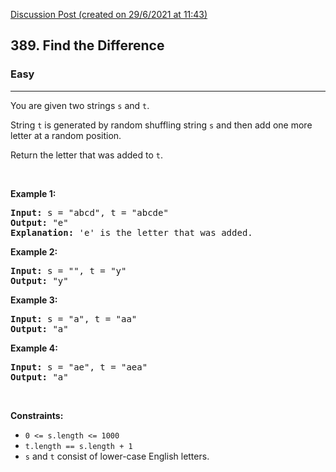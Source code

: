 [Discussion Post (created on 29/6/2021 at 11:43)](https://leetcode.com/problems/find-the-difference/discuss/1369527/100-faster-c%2B%2B-code-using-bit-manipulation-(0-ms-6.9MB-))  
<h2>389. Find the Difference</h2><h3>Easy</h3><hr><div><p>You are given two strings <code>s</code> and <code>t</code>.</p>

<p>String <code>t</code> is generated by random shuffling string <code>s</code> and then add one more letter at a random position.</p>

<p>Return the letter that was added to <code>t</code>.</p>

<p>&nbsp;</p>
<p><strong>Example 1:</strong></p>

<pre><strong>Input:</strong> s = "abcd", t = "abcde"
<strong>Output:</strong> "e"
<strong>Explanation:</strong> 'e' is the letter that was added.
</pre>

<p><strong>Example 2:</strong></p>

<pre><strong>Input:</strong> s = "", t = "y"
<strong>Output:</strong> "y"
</pre>

<p><strong>Example 3:</strong></p>

<pre><strong>Input:</strong> s = "a", t = "aa"
<strong>Output:</strong> "a"
</pre>

<p><strong>Example 4:</strong></p>

<pre><strong>Input:</strong> s = "ae", t = "aea"
<strong>Output:</strong> "a"
</pre>

<p>&nbsp;</p>
<p><strong>Constraints:</strong></p>

<ul>
	<li><code>0 &lt;= s.length &lt;= 1000</code></li>
	<li><code>t.length == s.length + 1</code></li>
	<li><code>s</code> and <code>t</code> consist of lower-case English letters.</li>
</ul>
</div>